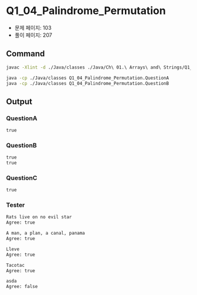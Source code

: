 # Q1_04_Palindrome_Permutation

- 문제 페이지: 103
- 풀이 페이지: 207

## Command

```sh
javac -Xlint -d ./Java/classes ./Java/Ch\ 01.\ Arrays\ and\ Strings/Q1_04_Palindrome_Permutation/*.java

java -cp ./Java/classes Q1_04_Palindrome_Permutation.QuestionA
java -cp ./Java/classes Q1_04_Palindrome_Permutation.QuestionB
```

## Output

### QuestionA

```txt
true

```

### QuestionB

```txt
true
true

```

### QuestionC

```txt
true

```

### Tester

```txt
Rats live on no evil star
Agree: true

A man, a plan, a canal, panama
Agree: true

Lleve
Agree: true

Tacotac
Agree: true

asda
Agree: false

```

